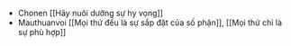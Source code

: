 - Chonen [[Hãy nuôi dưỡng sự hy vọng]] 
- Mauthuanvoi [[Mọi thứ đều là sự sắp đặt của số phận]], [[Mọi thứ chỉ là sự phù hợp]]